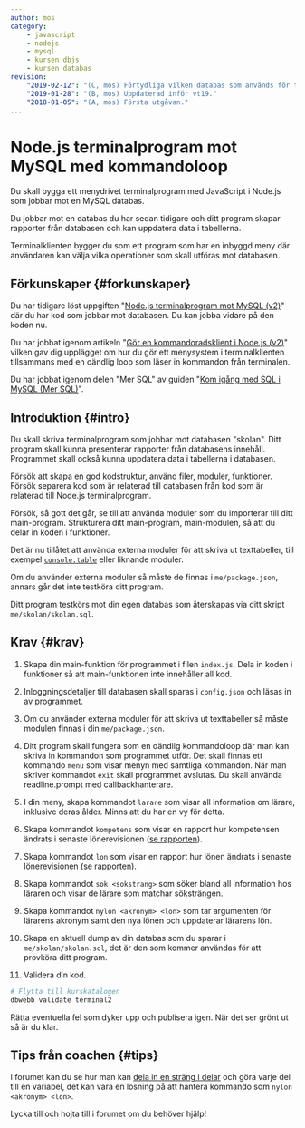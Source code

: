 ```yaml
---
author: mos
category:
    - javascript
    - nodejs
    - mysql
    - kursen dbjs
    - kursen databas
revision:
    "2019-02-12": "(C, mos) Förtydliga vilken databas som används för testkörning."
    "2019-01-28": "(B, mos) Uppdaterad inför vt19."
    "2018-01-05": "(A, mos) Första utgåvan."
...
```

Node.js terminalprogram mot MySQL med kommandoloop
==================================

Du skall bygga ett menydrivet terminalprogram med JavaScript i Node.js som jobbar mot en MySQL databas.

Du jobbar mot en databas du har sedan tidigare och ditt program skapar rapporter från databasen och kan uppdatera data i tabellerna.

Terminalklienten bygger du som ett program som har en inbyggd meny där användaren kan välja vilka operationer som skall utföras mot databasen.

<!--more-->



Förkunskaper {#forkunskaper}
-----------------------

Du har tidigare löst uppgiften "[Node.js terminalprogram mot MySQL (v2)](uppgift/nodejs-terminalprogram-mot-mysql-v2)" där du har kod som jobbar mot databasen. Du kan jobba vidare på den koden nu.

Du har jobbat igenom artikeln "[Gör en kommandoradsklient i Node.js (v2)](kunskap/gor-en-kommandoradsklient-i-node-js-v2)" vilken gav dig upplägget om hur du gör ett menysystem i terminalklienten tillsammans med en oändlig loop som läser in kommandon från terminalen.

Du har jobbat igenom delen "Mer SQL" av guiden "[Kom igång med SQL i MySQL (Mer SQL)](guide/kom-igang-med-sql-i-mysql/mer-sql)".



Introduktion {#intro}
-----------------------

Du skall skriva terminalprogram som jobbar mot databasen "skolan". Ditt program skall kunna presenterar rapporter från databasens innehåll. Programmet skall också kunna uppdatera data i tabellerna i databasen.

Försök att skapa en god kodstruktur, använd filer, moduler, funktioner. Försök separera kod som är relaterad till databasen från kod som är relaterad till Node.js terminalprogram.

Försök, så gott det går, se till att använda moduler som du importerar till ditt main-program. Strukturera ditt main-program, main-modulen, så att du delar in koden i funktioner.

Det är nu tillåtet att använda externa moduler för att skriva ut texttabeller, till exempel [`console.table`](https://www.npmjs.com/package/console.table) eller liknande moduler.

Om du använder externa moduler så måste de finnas i `me/package.json`, annars går det inte testköra ditt program.

Ditt program testkörs mot din egen databas som återskapas via ditt skript `me/skolan/skolan.sql`.



Krav {#krav}
-----------------------

1. Skapa din main-funktion för programmet i filen `index.js`. Dela in koden i funktioner så att main-funktionen inte innehåller all kod.

1. Inloggningsdetaljer till databasen skall sparas i `config.json` och läsas in av programmet.

1. Om du använder externa moduler för att skriva ut texttabeller så måste modulen finnas i din `me/package.json`.

1. Ditt program skall fungera som en oändlig kommandoloop där man kan skriva in kommandon som programmet utför. Det skall finnas ett kommando `menu` som visar menyn med samtliga kommandon. När man skriver kommandot `exit` skall programmet avslutas. Du skall använda readline.prompt med callbackhanterare.

1. I din meny, skapa kommandot `larare` som visar all information om lärare, inklusive deras ålder. Minns att du har en vy för detta.

1. Skapa kommandot `kompetens` som visar en rapport hur kompetensen ändrats i senaste lönerevisionen ([se rapporten](guide/kom-igang-med-sql-i-mysql/joina-tabell#proc)).
 
1. Skapa kommandot `lon` som visar en rapport hur lönen ändrats i senaste lönerevisionen ([se rapporten](guide/kom-igang-med-sql-i-mysql/joina-tabell#proc)).

1. Skapa kommandot `sok <sokstrang>` som söker bland all information hos läraren och visar de lärare som matchar söksträngen.

1. Skapa kommandot `nylon <akronym> <lon>` som tar argumenten för lärarens akronym samt den nya lönen och uppdaterar lärarens lön.

1. Skapa en aktuell dump av din databas som du sparar i `me/skolan/skolan.sql`, det är den som kommer användas för att provköra ditt program.

1. Validera din kod.

```bash
# Flytta till kurskatalogen
dbwebb validate terminal2
```

Rätta eventuella fel som dyker upp och publisera igen. När det ser grönt ut så är du klar.



Tips från coachen {#tips}
-----------------------

I forumet kan du se hur man kan [dela in en sträng i delar](t/8263) och göra varje del till en variabel, det kan vara en lösning på att hantera kommando som `nylon <akronym> <lon>`.

<!-- Tips om hur lösa sok <sokstrang> -->

Lycka till och hojta till i forumet om du behöver hjälp!
